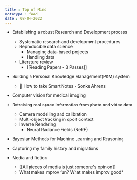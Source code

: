 ```yaml
---
title : Top of Mind
notetype : feed
date : 08-04-2022
---
```


- Establishing a robust Research and Development process
    - Systematic research and development procedures
    - Reproducible data science
        - Managing data-based projects
        - Handling data
    - Literature review
        - [[Reading Papers - 3 Passes]]
- Building a Personal Knowledge Management(PKM) system
    - 📕 How to take Smart Notes - Sonke Ahrens

- Computer vision for medical imaging
- Retreiving real space information from photo and video data
    - Camera modelling and calibration
    - Multi-object tracking in sport context
    - Inverse Rendering
        - Neural Radiance Fields (NeRF)
- Bayesian Methods for Machine Learning and Reasoning



- Capturing my family history and migrations

- Media and fiction
    - [[All pieces of media is just someone's opinion]]
    - What makes improv fun? What makes improv good?
